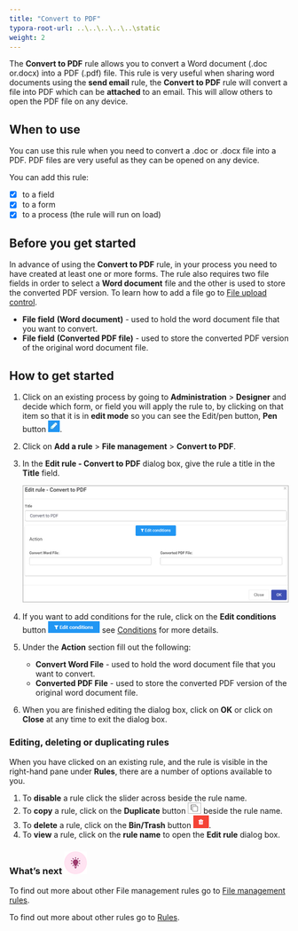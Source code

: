 ```yaml
---
title: "Convert to PDF"
typora-root-url: ..\..\..\..\..\static
weight: 2
---
```


The **Convert to PDF** rule allows you to convert a Word document (.doc or.docx) into a PDF (.pdf) file. This rule is very useful when sharing word documents using the **send email** rule, the **Convert to PDF** rule will convert a file into PDF which can be **attached** to an email. This will allow others to open the PDF file on any device.

## When to use 

You can use this rule when you need to convert a .doc or .docx file into a PDF. PDF files are very useful as they can be opened on any device. 

You can add this rule:
- [x] to a field
- [x] to a form 
- [x] to a process (the rule will run on load)

## Before you get started

In advance of using the **Convert to PDF** rule, in your process you need to have created at least one or more forms. The rule also requires two file fields in order to select a **Word document** file and the other is used to store the converted PDF version. To learn how to add a file go to [File upload control](/docs/platform/controls/input/file-upload/).

- **File field** **(Word document)** - used to hold the word document file that you want to convert.
- **File field** **(Converted PDF file)** - used to store the converted PDF version of the original word document file.

## How to get started

1. Click on an existing process by going to **Administration** > **Designer** and decide which form, or field you will apply the rule to, by clicking on that item so that it is in **edit mode** so you can see the Edit/pen button, **Pen** button ![Pen button](/images/penicon.png).

2. Click on **Add a rule** > **File management** > **Convert to PDF**.

3. In the **Edit rule - Convert to PDF** dialog box, give the rule a title in the **Title** field.

   ![Edit rule - convert to PDF](/images/convert-to-pdf-edit-rule.jpg)

4. If you want to add conditions for the rule, click on the **Edit conditions** button ![Edit conditions button](/images/editconditions.png) see [Conditions](/docs/platform/rules/general/add-conditions/) for more details.

5. Under the **Action** section fill out the following:

   - **Convert Word File** - used to hold the word document file that you want to convert.
   - **Converted PDF File** - used to store the converted PDF version of the original word document file.

6. When you are finished editing the dialog box, click on **OK** or click on **Close** at any time to exit the dialog box.

### Editing, deleting or duplicating rules

When you have clicked on an existing rule, and the rule is visible in the right-hand pane under **Rules**, there are a number of options available to you.

1. To **disable** a rule click the slider across beside the rule name.
2. To **copy** a rule, click on the **Duplicate** button ![Duplicate button](/images/duplicate-button.jpg) beside the rule name.
3. To **delete** a rule, click on the **Bin/Trash** button ![Bin/Trash button](/images/bin.png).
4. To **view** a rule, click on the **rule name** to open the **Edit rule** dialog box.

### What’s next ![Idea icon](/images/18.png)

To find out more about other File management rules go to [File management rules](/docs/platform/rules/files/).

To find out more about other rules go to [Rules](/docs/platform/rules/).
